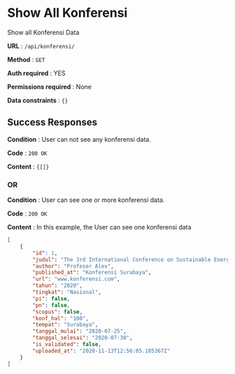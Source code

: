 # Show All Konferensi

Show all Konferensi Data

**URL** : `/api/konferensi/`

**Method** : `GET`

**Auth required** : YES

**Permissions required** : None

**Data constraints** : `{}`

## Success Responses

**Condition** : User can not see any konferensi data.

**Code** : `200 OK`

**Content** : `{[]}`

### OR

**Condition** : User can see one or more konferensi data.

**Code** : `200 OK`

**Content** : In this example, the User can see one konferensi data

```json
[
    {
        "id": 1,
        "judul": "The 3rd International Conference on Sustainable Energy Engineering and Application (ICSEEA 2015)",
        "author": "Profesor Alex",
        "published_at": "Konferensi Surabaya",
        "url": "www.konferensi.com",
        "tahun": "2020",
        "tingkat": "Nasional",
        "pi": false,
        "pn": false,
        "scopus": false,
        "konf_hal": "100",
        "tempat": "Surabaya",
        "tanggal_mulai": "2020-07-25",
        "tanggal_selesai": "2020-07-30",
        "is_validated": false,
        "uploaded_at": "2020-11-13T12:56:05.185367Z"
    }
]
```